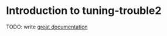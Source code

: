 # Introduction to tuning-trouble2

TODO: write [great documentation](http://jacobian.org/writing/what-to-write/)
